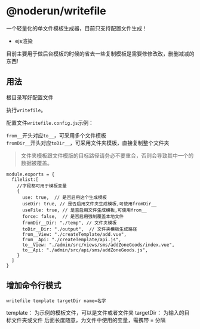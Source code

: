 # @noderun/writefile

一个轻量化的单文件模板生成器，目前只支持配置文件生成！

 * ejs渲染

目前主要用于做后台模板的时候的省去一些复制模板是需要修修改改，删删减减的东西!

## 用法

根目录写好配置文件

执行`writefile`。

配置文件`writefile.config.js`示例：

`from__`开头对应`to__`，可采用多个文件模板  
`fromDir__`开头对应`toDir__`，可采用文件夹模板，直接复制整个文件夹

> 文件夹模板跟文件模版的目标路径请务必不要重合，否则会导致其中一个的数据被覆盖。

```
module.exports = {
  filelist:[
    //字段都可用于模板变量
    {
      use: true,  // 是否启用这个生成模板
      useDir: true, // 是否启用文件夹生成模板,可使用fromDir__
      useFile: true, // 是否启用文件生成模板,可使用from__
      force: false,  // 是否启用强制覆盖本地文件
      fromDir__Dir: "./temp", // 文件夹模板
      toDir__Dir: "./output",  // 文件夹模板生成路径
      from__View: "./createTemplate/add.vue",
      from__Api: "./createTemplate/api.js",
      to__View: "./admin/src/views/sms/addZoneGoods/index.vue",
      to__Api: "./admin/src/api/sms/addZoneGoods.js",
    }
  ]
}
```

## 增加命令行模式

```
writefile template targetDir name=名字
```
template： 为示例的模板文件，可以是文件或者文件夹
targetDir： 为输入的目标文件夹或文件
后面长度随意，为文件中使用的变量，需携带 = 分隔